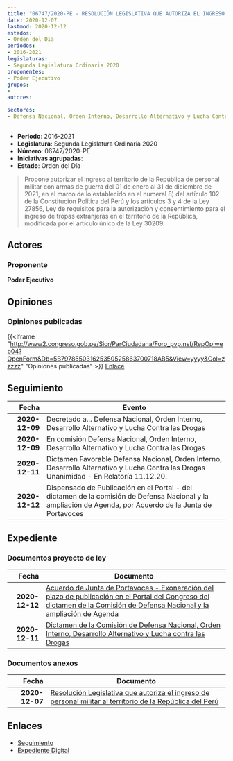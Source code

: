 ```yaml
---
title: "06747/2020-PE - RESOLUCIÓN LEGISLATIVA QUE AUTORIZA EL INGRESO DE PERSONAL MILITAR AL TERRITORIO DE LA REPÚBLICA DEL PERÚ"
date: 2020-12-07
lastmod: 2020-12-12
estados:
- Orden del Día
periodos:
- 2016-2021
legislaturas:
- Segunda Legislatura Ordinaria 2020
proponentes:
- Poder Ejecutivo
grupos:
- 
autores:

sectores:
- Defensa Nacional, Orden Interno, Desarrollo Alternativo y Lucha Contra las Drogas
---
```

- **Periodo**: 2016-2021
- **Legislatura**: Segunda Legislatura Ordinaria 2020
- **Número**: 06747/2020-PE
- **Iniciativas agrupadas**: 
- **Estado**: Orden del Día

> Propone autorizar el ingreso al territorio de la República de personal militar con armas de guerra del 01 de enero al 31 de diciembre de 2021, en el marco de lo establecido en el numeral 8) del artículo 102 de la Constitución Política del Perú y los artículos 3 y 4 de la Ley 27856, Ley de requisitos para la autorización y consentimiento para el ingreso de tropas extranjeras en el territorio de la República, modificada por el artículo único de la Ley 30209.


## Actores

### Proponente

**Poder Ejecutivo**

## Opiniones

### Opiniones publicadas

{{<iframe "http://www2.congreso.gob.pe/Sicr/ParCiudadana/Foro_pvp.nsf/RepOpiweb04?OpenForm&Db=5B797855031625350525863700718AB5&View=yyyy&Col=zzzzz" "Opiniones publicadas" >}}
[Enlace](http://www2.congreso.gob.pe/Sicr/ParCiudadana/Foro_pvp.nsf/RepOpiweb04?OpenForm&Db=5B797855031625350525863700718AB5&View=yyyy&Col=zzzzz)


## Seguimiento

| Fecha | Evento |
|------:|--------|
| **2020-12-09** | Decretado a... Defensa Nacional, Orden Interno, Desarrollo Alternativo y Lucha Contra las Drogas |
| **2020-12-09** | En comisión Defensa Nacional, Orden Interno, Desarrollo Alternativo y Lucha Contra las Drogas |
| **2020-12-11** | Dictamen Favorable Defensa Nacional, Orden Interno, Desarrollo Alternativo y Lucha Contra las Drogas Unanimidad - En Relatoría 11.12.20. |
| **2020-12-12** | Dispensado de Publicación en el Portal - del dictamen de la comisión de Defensa Nacional y la ampliación de Agenda, por Acuerdo de la Junta de Portavoces |

## Expediente

### Documentos proyecto de ley

| Fecha | Documento |
|------:|-----------|
| **2020-12-12** | [Acuerdo de Junta de Portavoces - Exoneración del plazo de publicación en el Portal del Congreso del dictamen de la Comisión de Defensa Nacional y la ampliación de Agenda](http://www.leyes.congreso.gob.pe/Documentos/2016_2021/Acuerdos/Junta_Portavoces/AJP06747-20201212.pdf) |
| **2020-12-11** | [Dictamen de la Comisión de Defensa Nacional, Orden Interno, Desarrollo Alternativo y Lucha contra las Drogas](http://www.leyes.congreso.gob.pe/Documentos/2016_2021/Dictamenes/Proyectos_de_Ley/06747DC07MAY20201211.pdf) |

### Documentos anexos

| Fecha | Documento |
|------:|-----------|
| **2020-12-07** | [Resolución Legislativa que autoriza el ingreso de personal militar al territorio de la República del Perú](http://www.leyes.congreso.gob.pe/Documentos/2016_2021/Proyectos_de_Ley_y_de_Resoluciones_Legislativas/PL06747-20201207.pdf) |

## Enlaces

- [Seguimiento](http://www2.congreso.gob.pe/Sicr/TraDocEstProc/CLProLey2016.nsf/f7fff46988ca05b1052578e100829cc7/7bf47c919de607b1052586370074636e?OpenDocument)
- [Expediente Digital](http://www2.congreso.gob.pe/Sicr/TraDocEstProc/Expvirt_2011.nsf/visbusqptramdoc1621/06747?opendocument)

